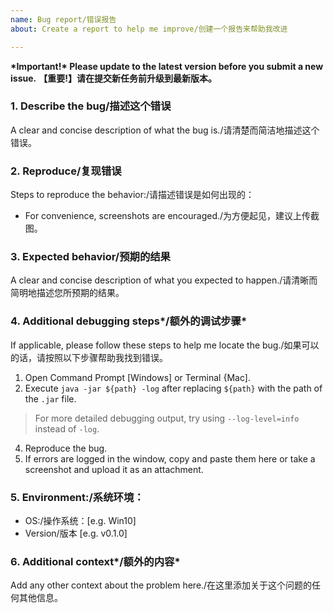 ```yaml
---
name: Bug report/错误报告
about: Create a report to help me improve/创建一个报告来帮助我改进

---
```


**\*Important!\* Please update to the latest version before you submit a new issue.**
**【重要!】请在提交新任务前升级到最新版本。**
### 1. Describe the bug/描述这个错误
A clear and concise description of what the bug is./请清楚而简洁地描述这个错误。

###  2. Reproduce/复现错误
Steps to reproduce the behavior:/请描述错误是如何出现的：
- For convenience, screenshots are encouraged./为方便起见，建议上传截图。

### 3. Expected behavior/预期的结果
A clear and concise description of what you expected to happen./请清晰而简明地描述您所预期的结果。

### 4. Additional debugging steps*/额外的调试步骤*
If applicable, please follow these steps to help me locate the bug./如果可以的话，请按照以下步骤帮助我找到错误。
1. Open Command Prompt [Windows] or Terminal {Mac].
2. Execute `java -jar ${path} -log` after replacing `${path}` with the path of the `.jar` file.
> For more detailed debugging output, try using `--log-level=info` instead of `-log`.
4. Reproduce the bug.
5. If errors are logged in the window, copy and paste them here or take a screenshot and upload it as an attachment.


###  5. Environment:/系统环境：
 - OS:/操作系统：[e.g. Win10]
 - Version/版本 [e.g. v0.1.0]

### 6. Additional context*/额外的内容*
Add any other context about the problem here./在这里添加关于这个问题的任何其他信息。
